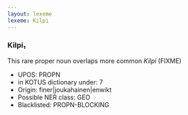 ```yaml
---
layout: lexeme
lexeme: Kilpi
---
```


###  Kilpi₁

This rare proper noun overlaps more common *Kilpi* (FIXME)
* UPOS:  PROPN
* in KOTUS dictionary under:  7
* Origin:  finer|joukahainen|enwikt
* Possible NER class:  GEO
* Blacklisted:  PROPN-BLOCKING

